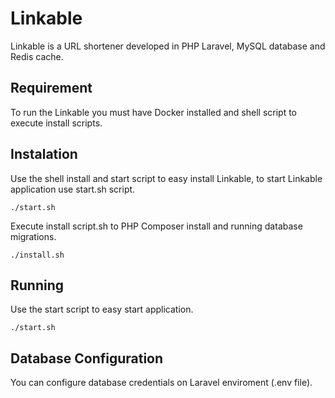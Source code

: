 # Linkable
Linkable is a URL shortener developed in PHP Laravel, MySQL database and Redis cache.

## Requirement
To run the Linkable you must have Docker installed and shell script to execute install scripts.

## Instalation
Use the shell install and start script to easy install Linkable, to start Linkable application use start.sh script.

```
./start.sh
```

Execute install script.sh to PHP Composer install and running database migrations.

```
./install.sh
```

## Running
Use the start script to easy start application.

```
./start.sh
```

## Database Configuration
You can configure database credentials on Laravel enviroment (.env file).


